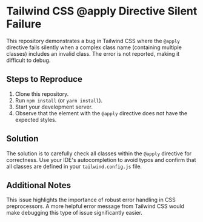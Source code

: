 # Tailwind CSS @apply Directive Silent Failure

This repository demonstrates a bug in Tailwind CSS where the `@apply` directive fails silently when a complex class name (containing multiple classes) includes an invalid class.  The error is not reported, making it difficult to debug.

## Steps to Reproduce

1. Clone this repository.
2. Run `npm install` (or `yarn install`).
3. Start your development server.
4. Observe that the element with the `@apply` directive does not have the expected styles.

## Solution

The solution is to carefully check all classes within the `@apply` directive for correctness.  Use your IDE's autocompletion to avoid typos and confirm that all classes are defined in your `tailwind.config.js` file.

## Additional Notes

This issue highlights the importance of robust error handling in CSS preprocessors.  A more helpful error message from Tailwind CSS would make debugging this type of issue significantly easier.